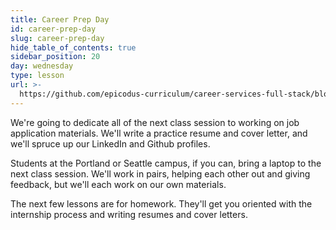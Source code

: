 ```yaml
---
title: Career Prep Day
id: career-prep-day
slug: career-prep-day
hide_table_of_contents: true
sidebar_position: 20
day: wednesday
type: lesson
url: >-
  https://github.com/epicodus-curriculum/career-services-full-stack/blob/main/4_resumes_coverletters_career_prep_day_homework.md
---
```


We're going to dedicate all of the next class session to working on job application materials. We'll write a practice resume and cover letter, and we'll spruce up our LinkedIn and Github profiles.

Students at the Portland or Seattle campus, if you can, bring a laptop to the next class session. We'll work in pairs, helping each other out and giving feedback, but we'll each work on our own materials.

The next few lessons are for homework. They'll get you oriented with the internship process and writing resumes and cover letters.
